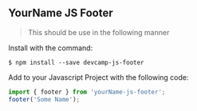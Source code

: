 ## YourName JS Footer

> This should be use in the following manner

Install with the command:

```
$ npm install --save devcamp-js-footer
```

Add to your Javascript Project with the following code:

```javascript
import { footer } from 'yourName-js-footer';
footer('Some Name');
```